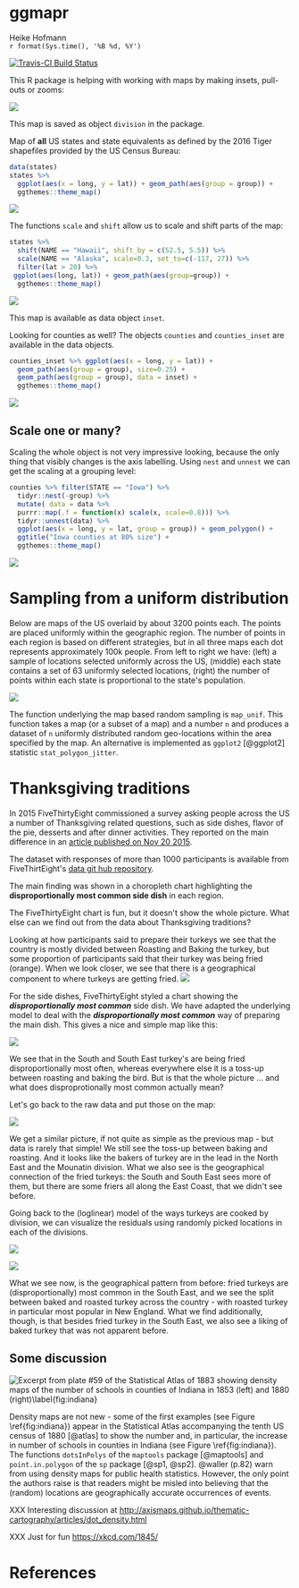 # ggmapr
Heike Hofmann  
`r format(Sys.time(), '%B %d, %Y')`  



[![Travis-CI Build Status](https://travis-ci.org/heike/mapr.svg?branch=master)](https://travis-ci.org/heike/mapr)


This R package is helping with working with maps by making insets, pull-outs or zooms:



![](README_files/figure-html/unnamed-chunk-2-1.png)<!-- -->

This map is saved as object `division` in the package.

Map of __all__ US states and state equivalents as defined by the 2016 Tiger shapefiles provided by the US Census Bureau:


```r
data(states)
states %>% 
  ggplot(aes(x = long, y = lat)) + geom_path(aes(group = group)) +
  ggthemes::theme_map()
```

![](README_files/figure-html/unnamed-chunk-3-1.png)<!-- -->


The functions `scale` and `shift` allow us to scale and shift parts of the map:


```r
states %>%
  shift(NAME == "Hawaii", shift_by = c(52.5, 5.5)) %>%
  scale(NAME == "Alaska", scale=0.3, set_to=c(-117, 27)) %>%
  filter(lat > 20) %>%
 ggplot(aes(long, lat)) + geom_path(aes(group=group)) +
  ggthemes::theme_map() 
```

![](README_files/figure-html/unnamed-chunk-4-1.png)<!-- -->

This map is available as data object `inset`. 


Looking for counties as well? The objects `counties` and `counties_inset` are available in the data objects.


```r
counties_inset %>% ggplot(aes(x = long, y = lat)) +
  geom_path(aes(group = group), size=0.25) +
  geom_path(aes(group = group), data = inset) +
  ggthemes::theme_map() 
```

![](README_files/figure-html/unnamed-chunk-5-1.png)<!-- -->


## Scale one or many?

Scaling the whole object is not very impressive looking, because the only thing that visibly changes is the axis labelling. 
Using  `nest` and `unnest` we can get the scaling at a grouping level:


```r
counties %>% filter(STATE == "Iowa") %>%
  tidyr::nest(-group) %>%
  mutate( data = data %>%
  purrr::map(.f = function(x) scale(x, scale=0.8))) %>%
  tidyr::unnest(data) %>%
  ggplot(aes(x = long, y = lat, group = group)) + geom_polygon() +
  ggtitle("Iowa counties at 80% size") +
  ggthemes::theme_map()
```

![](README_files/figure-html/unnamed-chunk-6-1.png)<!-- -->


# Sampling from a uniform distribution

Below are maps of the US overlaid by about 3200 points each. The points are placed uniformly within the geographic region. The number of points in each region is based on different strategies, but in all three maps each dot represents approximately 100k people. From left to right we have: (left) a sample of locations selected uniformly across the US, (middle) each state contains a set of 63 uniformly selected locations, (right) the number of points within each state is proportional to the state's population.

![](README_files/figure-html/unnamed-chunk-7-1.png)<!-- -->


The function underlying the map based random sampling is `map_unif`. This function takes a map (or a subset of a map) and a number `n` and produces a dataset of `n` uniformly distributed random geo-locations within the area specified by the map.
An alternative is implemented as `ggplot2` [@ggplot2] statistic `stat_polygon_jitter`.


# Thanksgiving traditions

In 2015 FiveThirtyEight  commissioned a survey asking people across the US a number of Thanksgiving related questions, such as side dishes, flavor of the pie, desserts and after 
dinner activities. They reported on the main difference in an <a href="http://fivethirtyeight.com/features/heres-what-your-part-of-america-eats-on-thanksgiving/">article published on Nov 20 2015</a>. 

The dataset with responses of more than 1000 participants is available from FiveThirtEight's <a href="https://github.com/fivethirtyeight/data/blob/master/thanksgiving-2015/thanksgiving-2015-poll-data.csv">data git hub repository</a>.

The main finding was shown in a choropleth chart highlighting the __disproportionally most common side dish__ in each region.

The FiveThirtyEight chart is fun, but it doesn't show the whole picture. What else can we find out from the data about Thanksgiving traditions? 



Looking at how participants said to prepare their turkeys we see that the country is mostly divided between Roasting and Baking the turkey, but some proportion of participants said that their turkey was being fried (orange). When we look closer, we see that there is a geographical component to where turkeys are getting fried.
![](README_files/figure-html/unnamed-chunk-9-1.png)<!-- -->

For the side dishes, FiveThirtyEight styled a chart showing the ***disproportionally most common*** side dish. We have adapted the underlying model to deal with the ***disproportionally most common*** way of preparing the main dish. This gives a nice and simple map like this:

![](README_files/figure-html/unnamed-chunk-10-1.png)<!-- -->

We see that in the South and South East turkey's are being fried disproportionally most often, whereas everywhere else it is a toss-up between roasting and baking the bird.
But is that the whole picture ... and what does disproprotionally most common actually mean?

Let's go back to the raw data and put those on the map:

![](README_files/figure-html/unnamed-chunk-11-1.png)<!-- -->

We get a similar picture, if not quite as simple as the previous map - but data is rarely that simple! We still see the toss-up between baking and roasting. And it looks like the bakers of turkey are in the lead in the North East and the Mounatin division.
What we also see is the geographical connection of the fried turkeys: the South and South East sees more of them, but there are some friers all along the East Coast, that we didn't see before.

Going back to the (loglinear) model of the ways turkeys are cooked by division, we can visualize the residuals using randomly picked locations in each of the divisions. 



![](README_files/figure-html/unnamed-chunk-13-1.png)<!-- -->

![](README_files/figure-html/unnamed-chunk-14-1.png)<!-- -->

What we see now, is the geographical pattern from before: fried turkeys are (disproportionally) most common in the South East, and we see the split between baked and roasted turkey across the country - with roasted turkey in particular most popular in New England. What we find additionally, though, is that besides fried turkey in the South East, we also see a liking of baked turkey that was not apparent before.


## Some discussion

![Excerpt from plate #59 of the Statistical Atlas of 1883 showing density maps of the number of schools in counties of Indiana in 1853 (left) and 1880 (right)\label{fig:indiana}](inst/images/indiana-schools.png)

Density maps are not new - some of the first examples (see Figure \ref{fig:indiana}) appear in the Statistical Atlas accompanying the tenth US census of 1880 [@atlas] to show the number and, in particular, the increase in number of schools in counties in Indiana (see Figure \ref{fig:indiana}). The functions `dotsInPolys` of the `maptools` package [@maptools] and `point.in.polygon` of the `sp` package [@sp1, @sp2]. 
@waller (p.82) warn from using density maps for public health statistics. However, the only point the authors raise is that readers might be misled into believing that the (random) locations are geographically accurate occurrences of events. 


XXX Interesting discussion at http://axismaps.github.io/thematic-cartography/articles/dot_density.html

XXX Just for fun https://xkcd.com/1845/


# References
